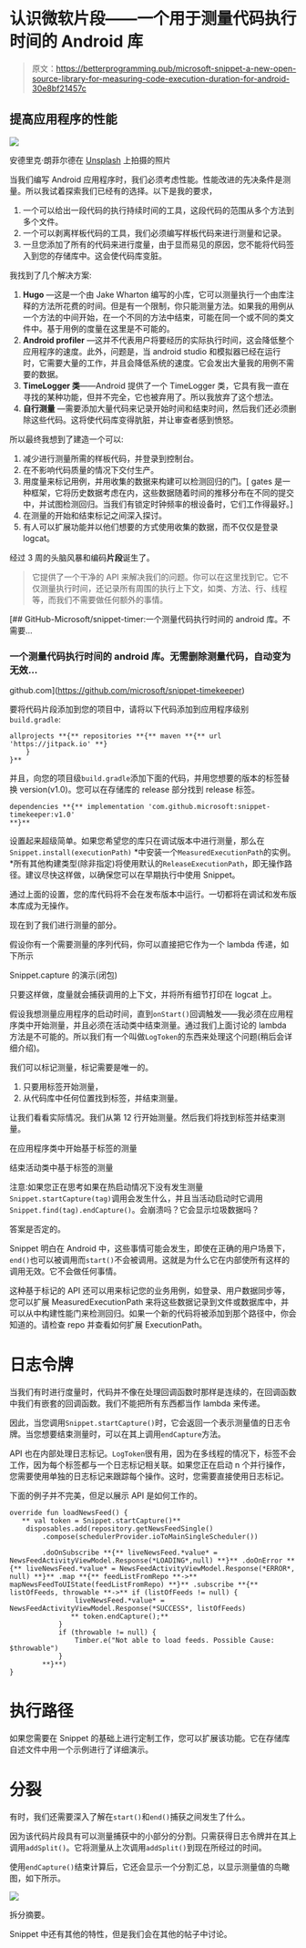 # 认识微软片段——一个用于测量代码执行时间的 Android 库

> 原文：<https://betterprogramming.pub/microsoft-snippet-a-new-open-source-library-for-measuring-code-execution-duration-for-android-30e8bf21457c>

## 提高应用程序的性能

![](img/7d393d03659e2dfc90b189f2dd1fab07.png)

安德里克·朗菲尔德在 [Unsplash](https://unsplash.com/s/photos/time?utm_source=unsplash&utm_medium=referral&utm_content=creditCopyText) 上拍摄的照片

当我们编写 Android 应用程序时，我们必须考虑性能。性能改进的先决条件是测量。所以我试着探索我们已经有的选择。以下是我的要求，

1.  一个可以给出一段代码的执行持续时间的工具，这段代码的范围从多个方法到多个文件。
2.  一个可以剥离样板代码的工具，我们必须编写样板代码来进行测量和记录。
3.  一旦您添加了所有的代码来进行度量，由于显而易见的原因，您不能将代码签入到您的存储库中。这会使代码库变脏。

我找到了几个解决方案:

1.  **Hugo** —这是一个由 Jake Wharton 编写的小库，它可以测量执行一个由库注释的方法所花费的时间。但是有一个限制，你只能测量方法。如果我的用例从一个方法的中间开始，在一个不同的方法中结束，可能在同一个或不同的类文件中。基于用例的度量在这里是不可能的。
2.  **Android profiler** —这并不代表用户将要经历的实际执行时间，这会降低整个应用程序的速度。此外，问题是，当 android studio 和模拟器已经在运行时，它需要大量的工作，并且会降低系统的速度。它会发出大量我的用例不需要的数据。
3.  **TimeLogger 类**——Android 提供了一个 TimeLogger 类，它具有我一直在寻找的某种功能，但并不完全，它也被弃用了。所以我放弃了这个想法。
4.  **自行测量** —需要添加大量代码来记录开始时间和结束时间，然后我们还必须删除这些代码。这将使代码库变得肮脏，并让审查者感到愤怒。

所以最终我想到了建造一个可以:

1.  减少进行测量所需的样板代码，并登录到控制台。
2.  在不影响代码质量的情况下交付生产。
3.  用度量来标记用例，并用收集的数据来构建可以检测回归的门。[ gates 是一种框架，它将历史数据考虑在内，这些数据随着时间的推移分布在不同的提交中，并试图检测回归。当我们有锁定时钟频率的根设备时，它们工作得最好。]
4.  在测量的开始和结束标记之间深入探讨。
5.  有人可以扩展功能并以他们想要的方式使用收集的数据，而不仅仅是登录 logcat。

经过 3 周的头脑风暴和编码**片段**诞生了。

> 它提供了一个干净的 API 来解决我们的问题。你可以在这里找到它。它不仅测量执行时间，还记录所有周围的执行上下文，如类、方法、行、线程等，而我们不需要做任何额外的事情。

[](https://github.com/microsoft/snippet-timekeeper) [## GitHub-Microsoft/snippet-timer:一个测量代码执行时间的 android 库。不需要…

### 一个测量代码执行时间的 android 库。无需删除测量代码，自动变为无效…

github.com](https://github.com/microsoft/snippet-timekeeper) 

要将代码片段添加到您的项目中，请将以下代码添加到应用程序级别`build.gradle`:

```
allprojects **{** repositories **{** maven **{** url 'https://jitpack.io' **}
    }
}**
```

并且，向您的项目级`build.gradle`添加下面的代码，并用您想要的版本的标签替换 version(v1.0)。您可以在存储库的 release 部分找到 release 标签。

```
dependencies **{** implementation 'com.github.microsoft:snippet-timekeeper:v1.0'
**}**
```

设置起来超级简单。如果您希望您的库只在调试版本中进行测量，那么在`Snippet.install(executionPath)` *中安装一个`MeasuredExecutionPath`的实例。*所有其他构建类型(除非指定)将使用默认的`ReleaseExecutionPath`，即无操作路径。建议尽快这样做，以确保您可以在早期执行中使用 Snippet。

通过上面的设置，您的库代码将不会在发布版本中运行。一切都将在调试和发布版本库成为无操作。

现在到了我们进行测量的部分。

假设你有一个需要测量的序列代码，你可以直接把它作为一个 lambda 传递，如下所示

Snippet.capture 的演示(闭包)

只要这样做，度量就会捕获调用的上下文，并将所有细节打印在 logcat 上。

假设我想测量应用程序的启动时间，直到`onStart()`回调触发——我必须在应用程序类中开始测量，并且必须在活动类中结束测量。通过我们上面讨论的 lambda 方法是不可能的。所以我们有一个叫做`LogToken`的东西来处理这个问题(稍后会详细介绍)。

我们可以标记测量，标记需要是唯一的。

1.  只要用标签开始测量，
2.  从代码库中任何位置找到标签，并结束测量。

让我们看看实际情况。我们从第 12 行开始测量。然后我们将找到标签并结束测量。

在应用程序类中开始基于标签的测量

结束活动类中基于标签的测量

注意:如果您正在思考如果在热启动情况下没有发生测量`Snippet.startCapture(tag)`调用会发生什么，并且当活动启动时它调用`Snippet.find(tag).endCapture()`。会崩溃吗？它会显示垃圾数据吗？

答案是否定的。

Snippet 明白在 Android 中，这些事情可能会发生，即使在正确的用户场景下，`end()`也可以被调用而`start()`不会被调用。这就是为什么它在内部使所有这样的调用无效。它不会做任何事情。

这种基于标记的 API 还可以用来标记您的业务用例，如登录、用户数据同步等，您可以扩展 MeasuredExecutionPath 来将这些数据记录到文件或数据库中，并可以从中构建性能门来检测回归。如果一个新的代码将被添加到那个路径中，你会知道的。请检查 repo 并查看如何扩展 ExecutionPath。

# 日志令牌

当我们有时进行度量时，代码并不像在处理回调函数时那样是连续的，在回调函数中我们有嵌套的回调函数。我们不能把所有东西都当作 lambda 来传递。

因此，当您调用`Snippet.startCapture()`时，它会返回一个表示测量值的日志令牌。当您想要结束测量时，可以在其上调用`endCapture`方法。

API 也在内部处理日志标记。`LogToken`很有用，因为在多线程的情况下，标签不会工作，因为每个标签都与一个日志标记相关联。如果您正在启动 n 个并行操作，您需要使用单独的日志标记来跟踪每个操作。这时，您需要直接使用日志标记。

下面的例子并不完美，但足以展示 API 是如何工作的。

```
override fun loadNewsFeed() {
   ** val token = Snippet.startCapture()**
    disposables.add(repository.getNewsFeedSingle()
        .compose(schedulerProvider.ioToMainSingleScheduler())

        .doOnSubscribe **{** liveNewsFeed.*value* = NewsFeedActivityViewModel.Response(*LOADING*,null) **}** .doOnError **{** liveNewsFeed.*value* = NewsFeedActivityViewModel.Response(*ERROR*, null) **}** .map **{** feedListFromRepo **->** mapNewsFeedToUIState(feedListFromRepo) **}** .subscribe **{** listOfFeeds, throwable **->** if (listOfFeeds != null) {
                liveNewsFeed.*value* = NewsFeedActivityViewModel.Response(*SUCCESS*, listOfFeeds)
               ** token.endCapture();**
            }
            if (throwable != null) {
                Timber.e("Not able to load feeds. Possible Cause: $throwable")
            }
        **}**)
}
```

# 执行路径

如果您需要在 Snippet 的基础上进行定制工作，您可以扩展该功能。它在存储库自述文件中用一个示例进行了详细演示。

# 分裂

有时，我们还需要深入了解在`start()`和`end()`捕获之间发生了什么。

因为该代码片段具有可以测量捕获中的小部分的分割。只需获得日志令牌并在其上调用`addSplit()`。它将测量从上次调用`addSplit()`到现在所经过的时间。

使用`endCapture()`结束计算后，它还会显示一个分割汇总，以显示测量值的鸟瞰图，如下所示。

![](img/71bddf70a45ffa910459337971192810.png)

拆分摘要。

Snippet 中还有其他的特性，但是我们会在其他的帖子中讨论。